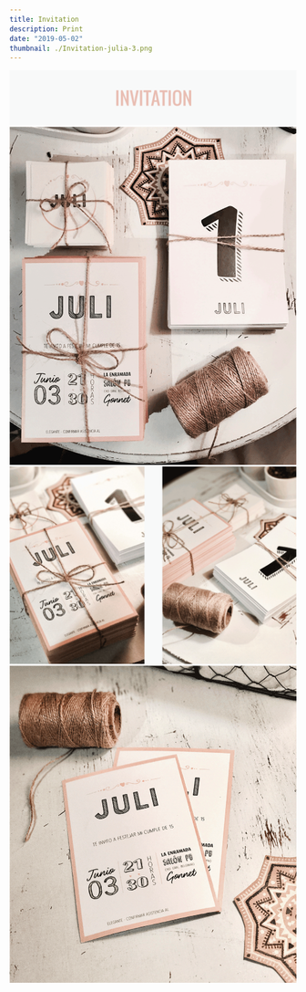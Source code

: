 ```yaml
---
title: Invitation
description: Print
date: "2019-05-02"
thumbnail: ./Invitation-julia-3.png
---
```


![Birthday invitations](./Invitation-julia--title.png)
![Birthday invitations](./Invitation-julia-1.png)
![Birthday invitations](./Invitation-julia-2.png)
![Birthday invitations](./Invitation-julia-3.png)
